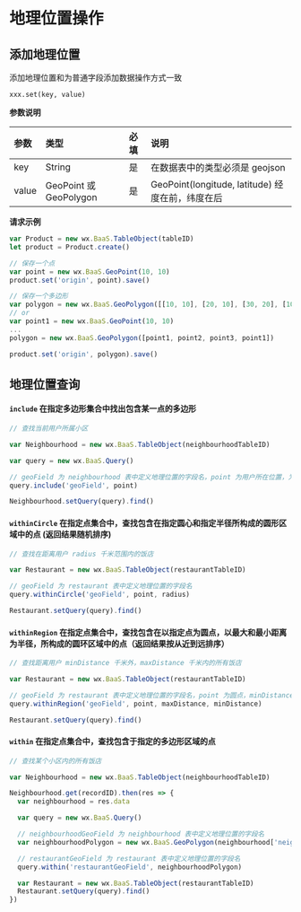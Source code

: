 # 地理位置操作

## 添加地理位置

添加地理位置和为普通字段添加数据操作方式一致

`xxx.set(key, value)`

**参数说明**

| 参数   | 类型                     | 必填 | 说明 |
| :---- | :---------------------- | :--- | :--- |
| key   | String                  | 是   | 在数据表中的类型必须是 geojson |
| value | GeoPoint 或 GeoPolygon   | 是   | GeoPoint(longitude, latitude) 经度在前，纬度在后 |

**请求示例**

```js
var Product = new wx.BaaS.TableObject(tableID)
let product = Product.create()

// 保存一个点
var point = new wx.BaaS.GeoPoint(10, 10)
product.set('origin', point).save()

// 保存一个多边形
var polygon = new wx.BaaS.GeoPolygon([[10, 10], [20, 10], [30, 20], [10, 10]]) // 前后两点相同，即需构成一个闭环
// or
var point1 = new wx.BaaS.GeoPoint(10, 10)
...
polygon = new wx.BaaS.GeoPolygon([point1, point2, point3, point1])

product.set('origin', polygon).save()
```


## 地理位置查询

#### `include` 在指定多边形集合中找出包含某一点的多边形

```js
// 查找当前用户所属小区

var Neighbourhood = new wx.BaaS.TableObject(neighbourhoodTableID)

var query = new wx.BaaS.Query()

// geoField 为 neighbourhood 表中定义地理位置的字段名，point 为用户所在位置，为 GeoPoint 类型
query.include('geoField', point)

Neighbourhood.setQuery(query).find()
```

#### `withinCircle` 在指定点集合中，查找包含在指定圆心和指定半径所构成的圆形区域中的点 (返回结果随机排序)

```js
// 查找在距离用户 radius 千米范围内的饭店

var Restaurant = new wx.BaaS.TableObject(restaurantTableID)

// geoField 为 restaurant 表中定义地理位置的字段名
query.withinCircle('geoField', point, radius)

Restaurant.setQuery(query).find()
```


#### `withinRegion` 在指定点集合中，查找包含在以指定点为圆点，以最大和最小距离为半径，所构成的圆环区域中的点（返回结果按从近到远排序）

```js
// 查找距离用户 minDistance 千米外，maxDistance 千米内的所有饭店

var Restaurant = new wx.BaaS.TableObject(restaurantTableID)

// geoField 为 restaurant 表中定义地理位置的字段名，point 为圆点，minDistance 不指定默认为 0
query.withinRegion('geoField', point, maxDistance, minDistance)

Restaurant.setQuery(query).find()
```


#### `within` 在指定点集合中，查找包含于指定的多边形区域的点

```js
// 查找某个小区内的所有饭店

var Neighbourhood = new wx.BaaS.TableObject(neighbourhoodTableID)

Neighbourhood.get(recordID).then(res => {
  var neighbourhood = res.data

  var query = new wx.BaaS.Query()

  // neighbourhoodGeoField 为 neighbourhood 表中定义地理位置的字段名
  var neighbourhoodPolygon = new wx.BaaS.GeoPolygon(neighbourhood['neighbourhoodGeoField'].coordinates[0])

  // restaurantGeoField 为 restaurant 表中定义地理位置的字段名
  query.within('restaurantGeoField', neighbourhoodPolygon)

  var Restaurant = new wx.BaaS.TableObject(restaurantTableID)
  Restaurant.setQuery(query).find()
})
```